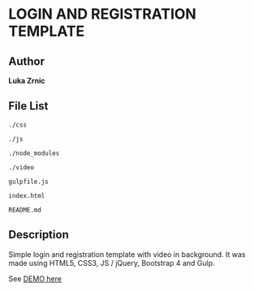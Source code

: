 LOGIN AND REGISTRATION TEMPLATE
===
Author
---
**Luka Zrnic**

File List
---
```
./css

./js

./node_modules

./video

gulpfile.js

index.html

README.md

```

Description
---

Simple login and registration template with video in background.
It was made using HTML5, CSS3, JS / jQuery, Bootstrap 4 and Gulp.

See [DEMO here](https://jsfiddle.net/lzrnic/zm984xpL/)